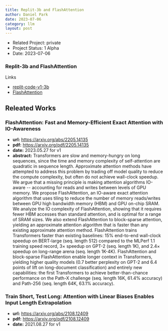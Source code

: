 ```yaml
---
title: Replit-3b and FlashAttention
author: Daniel Park
date: 2023-07-06
category: llm
layout: post
---
```


- Related Project: private 
- Project Status: 1 Alpha
- Date: 2023-07-06


### Replit-3b and FlashAttention
Links
- [replit-code-v1-3b](https://huggingface.co/replit/replit-code-v1-3b)
- [FlashAttention](https://arxiv.org/abs/2205.14135)



## Releated Works
### FlashAttention: Fast and Memory-Efficient Exact Attention with IO-Awareness
- **url:** <https://arxiv.org/abs/2205.14135>
- **pdf:** <https://arxiv.org/pdf/2205.14135>
- **date:** 2023.05.27 for v1
- **abstract:** Transformers are slow and memory-hungry on long sequences, since the time and memory complexity of self-attention are quadratic in sequence length. Approximate attention methods have attempted to address this problem by trading off model quality to reduce the compute complexity, but often do not achieve wall-clock speedup. We argue that a missing principle is making attention algorithms IO-aware -- accounting for reads and writes between levels of GPU memory. We propose FlashAttention, an IO-aware exact attention algorithm that uses tiling to reduce the number of memory reads/writes between GPU high bandwidth memory (HBM) and GPU on-chip SRAM. We analyze the IO complexity of FlashAttention, showing that it requires fewer HBM accesses than standard attention, and is optimal for a range of SRAM sizes. We also extend FlashAttention to block-sparse attention, yielding an approximate attention algorithm that is faster than any existing approximate attention method. FlashAttention trains Transformers faster than existing baselines: 15% end-to-end wall-clock speedup on BERT-large (seq. length 512) compared to the MLPerf 1.1 training speed record, 3× speedup on GPT-2 (seq. length 1K), and 2.4× speedup on long-range arena (seq. length 1K-4K). FlashAttention and block-sparse FlashAttention enable longer context in Transformers, yielding higher quality models (0.7 better perplexity on GPT-2 and 6.4 points of lift on long-document classification) and entirely new capabilities: the first Transformers to achieve better-than-chance performance on the Path-X challenge (seq. length 16K, 61.4% accuracy) and Path-256 (seq. length 64K, 63.1% accuracy).



### Train Short, Test Long: Attention with Linear Biases Enables Input Length Extrapolation
- **url:** <https://arxiv.org/abs/2108.12409>
- **pdf:** <https://arxiv.org/pdf/2108.12409>
- **date:** 2021.08.27 for v1